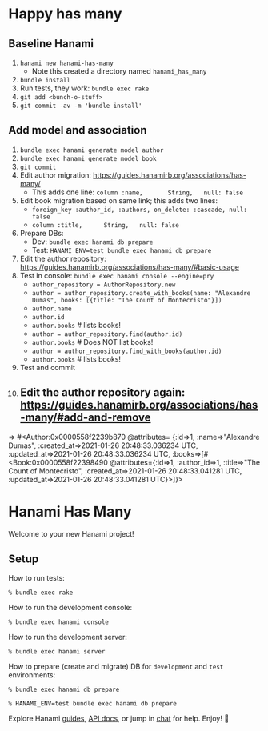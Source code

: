 # Happy has many
## Baseline Hanami
1. `hanami new hanami-has-many`
    - Note this created a directory named `hanami_has_many`
1. `bundle install`
1. Run tests, they work: `bundle exec rake`
1. `git add <bunch-o-stuff>`
1. `git commit -av -m 'bundle install'`

## Add model and association
1. `bundle exec hanami generate model author`
1. `bundle exec hanami generate model book`
1. `git commit`
1. Edit author migration: https://guides.hanamirb.org/associations/has-many/
    - This adds one line: `column :name,       String,   null: false`
1. Edit book migration based on same link; this adds two lines:
    - `foreign_key :author_id, :authors, on_delete: :cascade, null: false`
    - `column :title,      String,   null: false`
1. Prepare DBs:
    - Dev: `bundle exec hanami db prepare`
    - Test: `HANAMI_ENV=test bundle exec hanami db prepare`
1. Edit the author repository: https://guides.hanamirb.org/associations/has-many/#basic-usage
1. Test in console: `bundle exec hanami console --engine=pry`
    - `author_repository = AuthorRepository.new`
    - `author = author_repository.create_with_books(name: "Alexandre Dumas", books: [{title: "The Count of Montecristo"}])`
    - `author.name`
    - `author.id`
    - `author.books` # lists books!
    - `author = author_repository.find(author.id)`
    - `author.books` # Does NOT list books!
    - `author = author_repository.find_with_books(author.id)`
    - `author.books` # lists books!
1. Test and commit
1. Edit the author repository again: https://guides.hanamirb.org/associations/has-many/#add-and-remove
    - 

=> #<Author:0x0000558f2239b870
 @attributes=
  {:id=>1,
   :name=>"Alexandre Dumas",
   :created_at=>2021-01-26 20:48:33.036234 UTC,
   :updated_at=>2021-01-26 20:48:33.036234 UTC,
   :books=>[#<Book:0x0000558f22398490 @attributes={:id=>1, :author_id=>1, :title=>"The Count of Montecristo", :created_at=>2021-01-26 20:48:33.041281 UTC, :updated_at=>2021-01-26 20:48:33.041281 UTC}>]}>


# Hanami Has Many

Welcome to your new Hanami project!

## Setup

How to run tests:

```
% bundle exec rake
```

How to run the development console:

```
% bundle exec hanami console
```

How to run the development server:

```
% bundle exec hanami server
```

How to prepare (create and migrate) DB for `development` and `test` environments:

```
% bundle exec hanami db prepare

% HANAMI_ENV=test bundle exec hanami db prepare
```

Explore Hanami [guides](https://guides.hanamirb.org/), [API docs](http://docs.hanamirb.org/1.3.3/), or jump in [chat](http://chat.hanamirb.org) for help. Enjoy! 🌸
